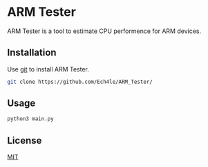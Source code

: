 # ARM Tester

ARM Tester is a tool to estimate CPU performence for ARM devices.

## Installation

Use [git](https://github.com/Ech4le/ARM_Tester/) to install ARM Tester.

```bash
git clone https://github.com/Ech4le/ARM_Tester/
```

## Usage

```bash
python3 main.py
```

## License
[MIT](https://choosealicense.com/licenses/mit/)
